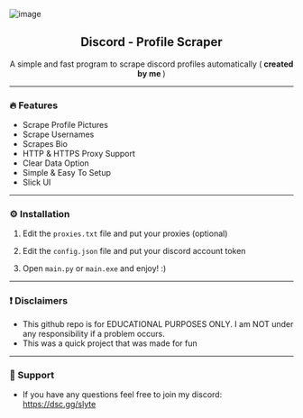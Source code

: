 ![image](https://github.com/jxrski/Discord-Profile-Scraper/assets/91528155/69b05617-e422-4ad0-98bc-7b40bfc03b58)

<h2 align="center">Discord - Profile Scraper</h2>
  <p align="center">
    A simple and fast program to scrape discord profiles automatically (<b> created by me </b>)

---

### 🔥 Features
- Scrape Profile Pictures
- Scrape Usernames
- Scrapes Bio
- HTTP & HTTPS Proxy Support
- Clear Data Option
- Simple & Easy To Setup
- Slick UI

---
    
### ⚙️ Installation
1. Edit the `proxies.txt` file and put your proxies (optional)
   
2. Edit the `config.json` file and put your discord account token

3. Open `main.py` or `main.exe` and enjoy! :)

---

### ❗ Disclaimers
- This github repo is for EDUCATIONAL PURPOSES ONLY. I am NOT under any responsibility if a problem occurs.
- This was a quick project that was made for fun

---

### 🚀 Support
- If you have any questions feel free to join my discord: https://dsc.gg/slyte
